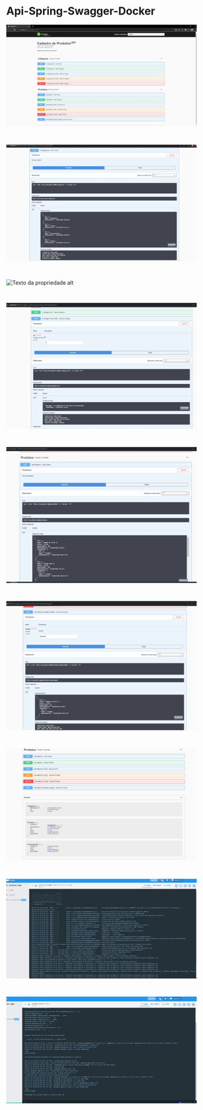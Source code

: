# Api-Spring-Swagger-Docker

<p><img alt="Texto da propriedade alt" title="Propriedade title" src="https://github.com/tiagoperroni/Api-Spring-Swagger-Docker/blob/main/assets/1.jpg" /></p>

<br>
<p><img alt="Texto da propriedade alt" title="Propriedade title" src="https://github.com/tiagoperroni/Api-Spring-Swagger-Docker/blob/main/assets/2.jpg" /></p>

<br>
<p><img alt="Texto da propriedade alt" title="Propriedade title" src="https://https://github.com/tiagoperroni/Api-Spring-Swagger-Docker/blob/main/assets/3.jpg" /></p>

<br>
<p><img alt="Texto da propriedade alt" title="Propriedade title" src="https://github.com/tiagoperroni/Api-Spring-Swagger-Docker/blob/main/assets/4.jpg" /></p>

<br>
<p><img alt="Texto da propriedade alt" title="Propriedade title" src="https://github.com/tiagoperroni/Api-Spring-Swagger-Docker/blob/main/assets/5.jpg" /></p>

<br>
<p><img alt="Texto da propriedade alt" title="Propriedade title" src="https://github.com/tiagoperroni/Api-Spring-Swagger-Docker/blob/main/assets/6.jpg" /></p>

<br>
<p><img alt="Texto da propriedade alt" title="Propriedade title" src="https://github.com/tiagoperroni/Api-Spring-Swagger-Docker/blob/main/assets/7.jpg" /></p>

<br>
<p><img alt="Texto da propriedade alt" title="Propriedade title" src="https://github.com/tiagoperroni/Api-Spring-Swagger-Docker/blob/main/assets/8.jpg" /></p>

<br>
<p><img alt="Texto da propriedade alt" title="Propriedade title" src="https://github.com/tiagoperroni/Api-Spring-Swagger-Docker/blob/main/assets/9.jpg" /></p>
